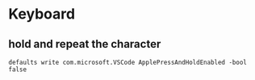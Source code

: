 # Keyboard

## hold and repeat the character

```
defaults write com.microsoft.VSCode ApplePressAndHoldEnabled -bool false
```

